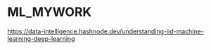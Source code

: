 # ML_MYWORK
https://data-intelligence.hashnode.dev/understanding-iid-machine-learning-deep-learning
